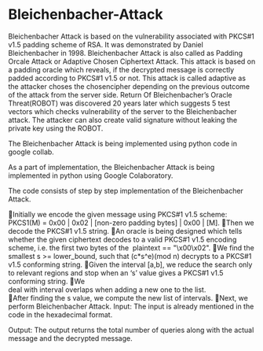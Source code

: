 # Bleichenbacher-Attack
Bleichenbacher Attack is based on the vulnerability associated with PKCS#1 v1.5
padding scheme of RSA. It was demonstrated by Daniel Bleichenbacher in 1998.
Bleichenbacher Attack is also called as Padding Orcale Attack or Adaptive Chosen
Ciphertext Attack. This attack is based on a padding oracle which reveals, if the
decrypted message is correctly padded according to PKCS#1 v1.5 or not. This attack is
called adaptive as the attacker choses the chosencipher depending on the previous
outcome of the attack from the server side. Return Of Bleichenbacher’s Oracle
Threat(ROBOT) was discovered 20 years later which suggests 5 test vectors which
checks vulnerability of the server to the Bleichenbacher attack. The attacker can also
create valid signature without leaking the private key using the ROBOT.

The Bleichenbacher Attack is being implemented using python code in google collab.

As a part of implementation, the Bleichenbacher Attack is being implemented in python  using Google Colaboratory.

The code consists of  step by step implementation of the Bleichenbacher Attack.

Initially we encode the given message using PKCS#1 v1.5 scheme:
      PKCS1(M) = 0x00 | 0x02 | [non-zero padding bytes] | 0x00 | [M].
Then we decode the PKCS#1 v1.5 string.
An oracle is being designed which tells whether the given ciphertext decodes to a valid PKCS#1 v1.5 encoding scheme, i.e. the first two bytes of the
  plaintext == "\x00\x02".
We find the smallest s >= lower_bound, such that (c*s^e)(mod n) decrypts to a PKCS#1 v1.5 conforming string.
Given the interval [a,b], we reduce the search only to relevant regions and stop when an ‘s’ value gives a PKCS#1 v1.5 conforming string.
We deal with interval overlaps when adding a new one to the list.
After finding the s value, we compute the new list of intervals.
Next, we perform Bleichenbacher Attack.
Input:
The input is already mentioned in the code in the hexadecimal format.

Output:
The output returns the total number of queries along with the actual message and the decrypted message. 

